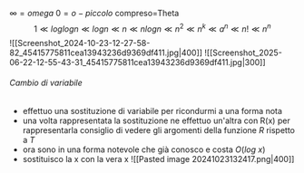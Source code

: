 
$\infty= omega$
$0= o-piccolo$
compreso=Theta
$$1 ≪ log log n ≪ log n≪ n ≪ n log n ≪ n^2 ≪ n^k ≪ a^n ≪ n! ≪ n^n$$
![[Screenshot_2024-10-23-12-27-58-82_45415775811cea13943236d9369df411.jpg|400]]
![[Screenshot_2025-06-22-12-55-43-31_45415775811cea13943236d9369df411.jpg|300]]
###### Cambio di variabile
- effettuo una sostituzione di variabile per ricondurmi a una forma nota
- una volta rappresentata la sostituzione ne effettuo un'altra con R(x) per rappresentarla consiglio di vedere gli argomenti della funzione $R$ rispetto a $T$ 
- ora sono in una forma notevole che già conosco e costa $O(log \ x)$
- sostituisco la x con la vera x
![[Pasted image 20241023132417.png|400]]
